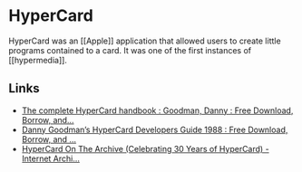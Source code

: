 # HyperCard

HyperCard was an [[Apple]] application that allowed users to create little programs contained to a card. It was one of the first instances of [[hypermedia]].


## Links

-   [The complete HyperCard handbook : Goodman, Danny : Free Download, Borrow, and&#x2026;](https://archive.org/details/The_Complete_HyperCard_Handbook/mode/2up)
-   [Danny Goodman&rsquo;s HyperCard Developers Guide 1988 : Free Download, Borrow, and &#x2026;](https://archive.org/details/mac_Danny_Goodmans_HyperCard_Developers_Guide_1988)
-   [HyperCard On The Archive (Celebrating 30 Years of HyperCard) - Internet Archi&#x2026;](https://blog.archive.org/2017/08/11/hypercard-on-the-archive-celebrating-30-years-of-hypercard/)

